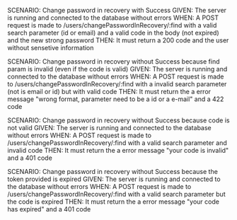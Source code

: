 SCENARIO: Change password in recovery with Success
GIVEN: The server is running and connected to the database without errors
WHEN: A POST request is made to /users/changePasswordInRecovery/:find with a valid search parameter (id or email) and a valid code in the body (not expired) and the new strong password
THEN: It must return a 200 code and the user without sensetive information

SCENARIO: Change password in recovery without Success because find param is invalid (even if the code is valid)
GIVEN: The server is running and connected to the database without errors
WHEN: A POST request is made to /users/changePasswordInRecovery/:find with a invalid search parameter (not is email or id) but with valid code
THEN: It must return the a error message "wrong format, parameter need to be a id or a e-mail" and a 422 code

SCENARIO: Change password in recovery without Success because code is not valid
GIVEN: The server is running and connected to the database without errors
WHEN: A POST request is made to /users/changePasswordInRecovery/:find with a valid search parameter and invalid code
THEN: It must return the a error message "your code is invalid" and a 401 code

SCENARIO: Change password in recovery without Success because the token provided is expired
GIVEN: The server is running and connected to the database without errors
WHEN: A POST request is made to /users/changePasswordInRecovery/:find with a valid search parameter but the code is expired
THEN: It must return the a error message "your code has expired" and a 401 code
